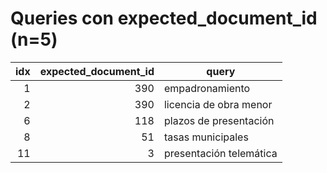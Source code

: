 # Queries con expected_document_id (n=5)

idx | expected_document_id | query
---:|---:|---
1 | 390 | empadronamiento
2 | 390 | licencia de obra menor
6 | 118 | plazos de presentación
8 | 51 | tasas municipales
11 | 3 | presentación telemática